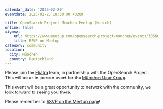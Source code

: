 ```yaml
---
calendar_date: '2025-02-20'
eventdate: 2025-02-20 18:30:00 +0200

title: OpenSearch Project München Meetup (Munich)
online: false
signup:
    url: https://www.meetup.com/opensearch-project-munchen/events/305608696/
    title: RSVP on Meetup
category: community
location:
  city: München
  country: Deutschland
---
```


Please join the [Eliatra](https://eliatra.com/) team, in partnership with the OpenSearch Project. This will be an in-person event for the [München User Group](https://www.meetup.com/opensearch-project-munchen/).

This event will be a great opportunity to network with the community, we look forward to seeing you there.

Please remember to [RSVP on the Meetup page](https://www.meetup.com/opensearch-project-munchen/events/305608696/)!
